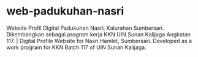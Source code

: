 # web-padukuhan-nasri
Website Profil Digital Padukuhan Nasri, Kalurahan Sumbersari. Dikembangkan sebagai program kerja KKN UIN Sunan Kalijaga Angkatan 117. | Digital Profile Website for Nasri Hamlet, Sumbersari. Developed as a work program for KKN Batch 117 of UIN Sunan Kalijaga.
